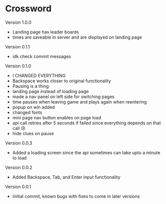 # Crossword

Version 1.0.0
- Landing page has leader boards
- times are saveable in server and are displayed on landing page

Version 0.1.1
- idk check commit messages

Version 0.1.0
- I CHANGED EVERYTHING
- Backspace works closer to original functionality
- Pausing is a thing
- landing page instead of loading page
- made a nav panel on left side for switching pages
- time pauses when leaving game and plays again when reentering
- popup on win added
- changed fonts
- mini page nav button enables on page load
- api call retries after 5 seconds if failed since everything depends on that call :cry:
- hide clues on pause

Version 0.0.3
- Added a loading screen since the api sometimes can take upto a minute to load

Version 0.0.2
- Added Backspace, Tab, and Enter input functionality

Version 0.0.1
- Initial commit, known bugs with fixes to come in later versions